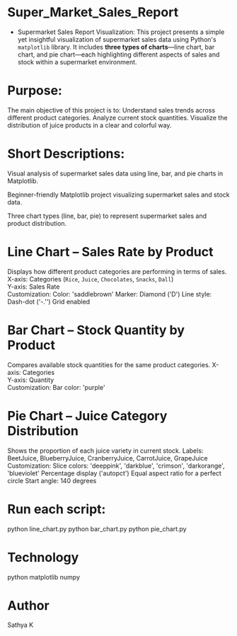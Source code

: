 # Super_Market_Sales_Report
* Supermarket Sales Report Visualization:
     This project presents a simple yet insightful visualization of supermarket sales data using Python's `matplotlib` library. It includes **three types of charts**—line chart, bar chart, and pie chart—each        highlighting different aspects of sales and stock within a supermarket environment.

# Purpose:
The main objective of this project is to:
   Understand sales trends across different product categories.
   Analyze current stock quantities.
   Visualize the distribution of juice products in a clear and colorful way.

# Short Descriptions:
Visual analysis of supermarket sales data using line, bar, and pie charts in Matplotlib.

Beginner-friendly Matplotlib project visualizing supermarket sales and stock data.

Three chart types (line, bar, pie) to represent supermarket sales and product distribution.

# Line Chart – Sales Rate by Product
  Displays how different product categories are performing in terms of sales.
  X-axis: Categories (`Rice`, `Juice`, `Chocolates`, `Snacks`, `Dall`)  
  Y-axis: Sales Rate  
  Customization:
   Color: 'saddlebrown'
   Marker: Diamond ('D')
   Line style: Dash-dot ('-.'')
   Grid enabled

#  Bar Chart – Stock Quantity by Product
   Compares available stock quantities for the same product categories.
   X-axis: Categories  
   Y-axis: Quantity  
   Customization:
   Bar color: 'purple'

# Pie Chart – Juice Category Distribution
  Shows the proportion of each juice variety in current stock.
  Labels: BeetJuice, BlueberryJuice, CranberryJuice, CarrotJuice, GrapeJuice  
  Customization:
    Slice colors: 'deeppink', 'darkblue', 'crimson', 'darkorange', 'blueviolet'
    Percentage display ('autopct')
    Equal aspect ratio for a perfect circle
    Start angle: 140 degrees

# Run each script:
  python line_chart.py
  python bar_chart.py
  python pie_chart.py

# Technology
  python
  matplotlib
  numpy
  
# Author
Sathya K
